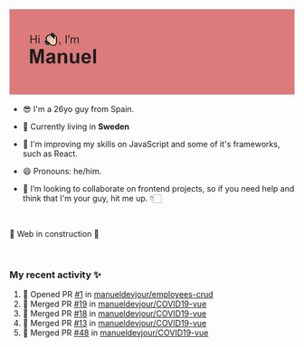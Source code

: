 <img src="https://github.com/manueldevjour/manueldevjour/blob/master/header.png?raw=true">


- 😎 I'm a 26yo guy from Spain.

- 🔭 Currently living in **Sweden**

- 🌱 I'm improving my skills on JavaScript and some of it's frameworks, such as React.

- 😄 Pronouns: he/him.

- 👯 I’m looking to collaborate on frontend projects, so if you need help and think that I'm your guy, hit me up. 👇🏻

<br>

🚨 Web in construction 🚨

<br>

### My recent activity ✨

<!--START_SECTION:activity-->
1. 💪 Opened PR [#1](https://github.com/manueldevjour/employees-crud/pull/1) in [manueldevjour/employees-crud](https://github.com/manueldevjour/employees-crud)
2. 🎉 Merged PR [#19](https://github.com/manueldevjour/COVID19-vue/pull/19) in [manueldevjour/COVID19-vue](https://github.com/manueldevjour/COVID19-vue)
3. 🎉 Merged PR [#18](https://github.com/manueldevjour/COVID19-vue/pull/18) in [manueldevjour/COVID19-vue](https://github.com/manueldevjour/COVID19-vue)
4. 🎉 Merged PR [#13](https://github.com/manueldevjour/COVID19-vue/pull/13) in [manueldevjour/COVID19-vue](https://github.com/manueldevjour/COVID19-vue)
5. 🎉 Merged PR [#48](https://github.com/manueldevjour/COVID19-vue/pull/48) in [manueldevjour/COVID19-vue](https://github.com/manueldevjour/COVID19-vue)
<!--END_SECTION:activity-->


<br>
